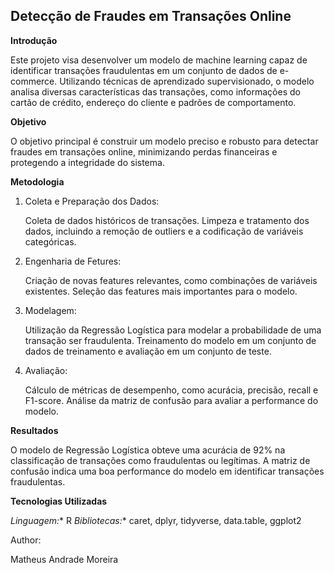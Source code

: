 ## Detecção de Fraudes em Transações Online

**Introdução**

Este projeto visa desenvolver um modelo de machine learning capaz de identificar transações fraudulentas em um conjunto de dados de e-commerce. Utilizando técnicas de aprendizado supervisionado, o modelo analisa diversas características das transações, como informações do cartão de crédito, endereço do cliente e padrões de comportamento.

**Objetivo**

O objetivo principal é construir um modelo preciso e robusto para detectar fraudes em transações online, minimizando perdas financeiras e protegendo a integridade do sistema.

**Metodologia**

1. Coleta e Preparação dos Dados:
   
   Coleta de dados históricos de transações.
   Limpeza e tratamento dos dados, incluindo a remoção de outliers e a codificação de variáveis categóricas.

2. Engenharia de Fetures:
   
   Criação de novas features relevantes, como combinações de variáveis existentes.
   Seleção das features mais importantes para o modelo.

3. Modelagem:
   
   Utilização da Regressão Logística para modelar a probabilidade de uma transação ser fraudulenta.
   Treinamento do modelo em um conjunto de dados de treinamento e avaliação em um conjunto de teste.

4. Avaliação:
   
   Cálculo de métricas de desempenho, como acurácia, precisão, recall e F1-score.
   Análise da matriz de confusão para avaliar a performance do modelo.

**Resultados**

O modelo de Regressão Logística obteve uma acurácia de 92% na classificação de transações como fraudulentas ou legítimas. A matriz de confusão indica uma boa performance do modelo em identificar transações fraudulentas.

**Tecnologias Utilizadas**

*Linguagem:** R
*Bibliotecas:** caret, dplyr, tidyverse, data.table, ggplot2

Author:

Matheus Andrade Moreira

